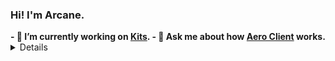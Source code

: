 ### Hi! I'm Arcane.
<strong>
- 🔭 I’m currently working on <a href="https://github.com/KitsRIP">Kits</a>.
- 💬 Ask me about how <a href="https://github.com/AeroClient">Aero Client</a> works.
<details>
<summary>- 📫 How to reach me:</summary>
- Discord: ArcaneCiCi#2281
<br>
- Twitter: <a href="https://twitter.com/ArcaneCiCi">ArcaneCiCi</a>
<br>
- Telegram: <a href="https://t.me/ArcaneCiCi">ArcaneCiCi</a>
</strong>
</details>
